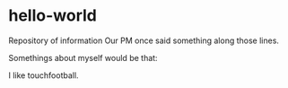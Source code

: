 # hello-world
Repository of information
Our PM once said something along those lines.

Somethings about myself would be that:

I like touchfootball.
